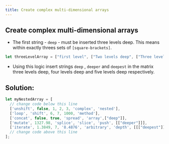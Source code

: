 ```yaml
---
title: Create complex multi-dimensional arrays
---
```

## Create complex multi-dimensional arrays

- The first string - `deep` - must be inserted three levels deep. This means within exactly threes sets of `[square-brackets]`.

```javascript
let threeLevelArray = ["first level", ["Two levels deep", ["Three levels deep"]]];
```
- Using this logic insert strings `deep` , `deeper` and `deepest` in the matrix three levels deep, four levels deep and five levels deep respectively.

## Solution:
```javascript
let myNestedArray = [
  // change code below this line
  ['unshift', false, 1, 2, 3, 'complex', 'nested'],
  ['loop', 'shift', 6, 7, 1000, 'method'],
  ['concat', false, true, 'spread', 'array',["deep"]],
  ['mutate', 1327.98, 'splice', 'slice', 'push', [["deeper"]]],
  ['iterate', 1.3849, 7, '8.4876', 'arbitrary', 'depth', [[["deepest"]]] ]
  // change code above this line
];
```
